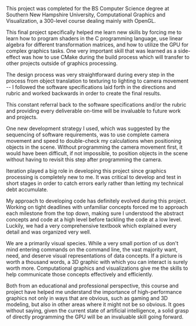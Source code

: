 This project was completed for the BS Computer Science degree at Southern New Hampshire University, Computational Graphics and Visualization, a 300-level course dealing mainly with OpenGL.

This final project specifically helped me learn new skills by forcing me to learn how to program shaders in the C programming language, use linear algebra for different transformation matrices, and how to utilize the GPU for complex graphics tasks. One very important skill that was learned as a side-effect was how to use CMake during the build process which will transfer to other projects outside of graphics processing.

The design process was very straightforward during every step in the process from object translation to texturing to lighting to camera movement -- I followed the software specifications laid forth in the directions and rubric and worked backwards in order to create the final results.

This constant referral back to the software specifications and/or the rubric and providing every deliverable on-time will be invaluable to future work and projects.

One new development strategy I used, which was suggested by the sequencing of software requirements, was to use complete camera movement and speed to double-check my calculations when positioning objects in the scene. Without programming the camera movement first, it would have been difficult, if not impossible, to position objects in the scene without having to revisit this step after programming the camera.

Iteration played a big role in developing this project since graphics processing is completely new to me. It was critical to develop and test in short stages in order to catch errors early rather than letting my technical debt accumulate.

My approach to developing code has definitely evolved during this project. Working on tight deadlines with unfamiliar concepts forced me to approach each milestone from the top down, making sure I understood the abstract concepts and code at a high level before tackling the code at a low level. Luckily, we had a very comprehensive textbook which explained every detail and was organized very well.

We are a primarily visual species. While a very small portion of us don't mind entering commands on the command line, the vast majority want, need, and deserve visual representations of data concepts. If a picture is worth a thousand words, a 3D graphic with which you can interact is surely worth more. Computational graphics and visualizations give me the skills to help communicate those concepts effectively and efficiently.

Both from an educational and professional perspective, this course and project have helped me understand the importance of high-performance graphics not only in ways that are obvious, such as gaming and 3D modeling, but also in other areas where it might not be so obvious. It goes without saying, given the current state of artificial intelligence, a solid grasp of directly programming the GPU will be an invaluable skill going forward.
